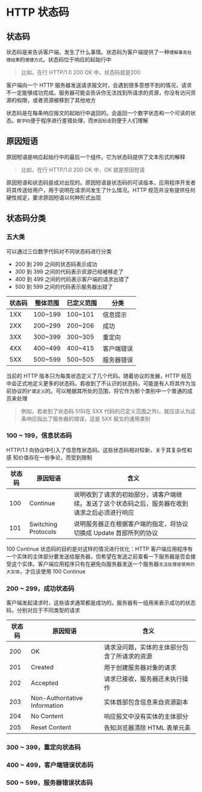# HTTP 状态码

## 状态码

状态码是来告诉客户端，发生了什么事情。状态码为客户端提供了一种`理解事务处理结果`的`便捷方式`。状态码位于响应的起始行中

> 比如，在行 HTTP/1.0 200 OK 中，状态码就是200

客户端向一个 HTTP 服务器发送请求报文时，会遇到很多意想不到的情况，请求不一定能够成功完成。服务器可能会告诉你无法找到所请求的资源，你没有访问资源的权限，或者资源被移到了其他地方

状态码是在每条响应报文的起始行中返回的。会返回一个数字状态和一个可读的状态。`数字码`便于程序进行差错处理，而`原因短语`则便于人们理解

## 原因短语

原因短语是响应起始行中的最后一个组件。它为状态码提供了文本形式的解释

> 比如，在行 HTTP/1.0 200 OK 中，OK 就是原因短语

原因短语和状态码是成对出现的。原因短语是状态码的可读版本，应用程序开发者将其传送给用户，用于说明在请求间发生了什么情况。HTTP 规范并没有提供任何硬性规定，要求原因短语以何种形式出现

## 状态码分类

### 五大类

可以通过三位数字代码对不同状态码进行分类

- 200 到 299 之间的状态码表示成功
- 300 到 399 之间的代码表示资源已经被移走了
- 400 到 499 之间的代码表示客户端的请求出错了
- 500 到 599 之间的代码表示服务器出错了

|状态码|整体范围|已定义范围|分类|
|-|-|-|-|
|1XX|100~199|100~101|信息提示|
|2XX|200~299|200~206|成功|
|3XX|300~399|300~305|重定向|
|4XX|400~499|400~415|客户端错误|
|5XX|500~599|500~505|服务器错误|

当前的 HTTP 版本只为每类状态定义了几个代码。随着协议的发展，HTTP 规范中会正式地定义更多的状态码。若收到了不认识的状态码，可能是有人将其作为当前协议的`扩展定义`的。可以根据其所处的范围，将它作为那个类别中一个普通的成员来处理

> 例如，若收到了状态码 515(在 5XX 代码的已定义范围之外)，就应该认为这条响应指出了服务器的错误，这是 5XX 报文的通用类别

### 100 ~ 199，信息状态码

HTTP/1.1 向协议中引入了信息性状态码。这些状态码相对较新，关于其复杂性和感
知价值存在一些争论，而受到限制

|状态码|原因短语|含义|
|-|-|-|
|100|Continue|说明收到了请求的初始部分，请客户端继续。发送了这个状态码之后，服务器在收到请求之后必须进行响应|
|101|Switching Protocols|说明服务器正在根据客户端的指定，将协议切换成 Update 首部所列的协议|

100 Continue 状态码的目的是对这样的情况进行优化：HTTP 客户端应用程序有一个实体的主体部分要发送给服务器，但希望在发送之前查看一下服务器是否会接受这个实体。客户端应用程序只有在避免向服务器发送一个服务器`无法处理或使用的大实体`，才应该使用 100 Continue

### 200 ~ 299，成功状态码

客户端发起请求时，这些请求通常都是成功的。服务器有一组用来表示成功的状态码，分别对应于不同类型的请求

|状态码|原因短语|含义|
|-|-|-|
|200|OK|请求没问题，实体的主体部分包含了所请求的资源|
|201|Created|用于创建服务器对象的请求|
|202|Accepted|请求已接收，服务器还未执行操作|
|203|Non-Authoritative Information|实体首部包含信息来自资源副本|
|204|No Content|响应报文中没有实体的主体部分|
|205|Reset Content|告知浏览器清除 HTML 表单元素|

### 300 ~ 399，重定向状态码

### 400 ~ 499，客户端错误状态码

### 500 ~ 599，服务器错误状态码